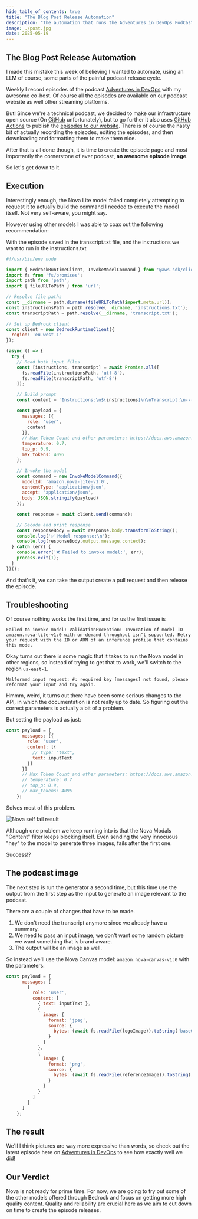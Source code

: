 ```yaml
---
hide_table_of_contents: true
title: "The Blog Post Release Automation"
description: "The automation that runs the Adventures in DevOps PodCast"
image: ./post.jpg
date: 2025-05-19
---
```


## The Blog Post Release Automation

I made this mistake this week of believing I wanted to automate, using an LLM of course, some parts of the painful podcast release cycle.

Weekly I record episodes of the podcast [Adventures in DevOps](https://adventuresindevops.com) with my awesome co-host. Of course all the episodes are available on our podcast website as well other streaming platforms.

But! Since we're a technical podcast, we decided to make our infrastructure open source (On [GitHub](https://github.com/AdventuresInDevops/Website) unfortunately), but to go further it also uses [GitHub Actions](https://github.com/AdventuresInDevops/Website/blob/main/.github/workflows/build.yml) to publish the [episodes to our website](https://github.com/AdventuresInDevops/Website/blob/main/.github/workflows/build.yml). There is of course the nasty bit of actually recording the episodes, editing the episodes, and then downloading and formatting them to make them nice.

After that is all done though, it is time to create the episode page and most importantly the cornerstone of ever podcast, **an awesome episode image**.

So let's get down to it.

## Execution
Interestingly enough, the Nova Lite model failed completely attempting to request it to actually build the command I needed to execute the model itself. Not very self-aware, you might say.

However using other models I was able to coax out the following recommendation:

With the episode saved in the transcript.txt file, and the instructions we want to run in the instructions.txt

```js
#!/usr/bin/env node

import { BedrockRuntimeClient, InvokeModelCommand } from '@aws-sdk/client-bedrock-runtime';
import fs from 'fs/promises';
import path from 'path';
import { fileURLToPath } from 'url';

// Resolve file paths
const __dirname = path.dirname(fileURLToPath(import.meta.url));
const instructionsPath = path.resolve(__dirname, 'instructions.txt');
const transcriptPath = path.resolve(__dirname, 'transcript.txt');

// Set up Bedrock client
const client = new BedrockRuntimeClient({
  region: 'eu-west-1'
});

(async () => {
  try {
    // Read both input files
    const [instructions, transcript] = await Promise.all([
      fs.readFile(instructionsPath, 'utf-8'),
      fs.readFile(transcriptPath, 'utf-8')
    ]);

    // Build prompt
    const content = `Instructions:\n${instructions}\n\nTranscript:\n---\n${transcript}\n---`;

    const payload = {
      messages: [{
        role: 'user',
        content
      }],
      // Max Token Count and other parameters: https://docs.aws.amazon.com/bedrock/latest/userguide/model-parameters-titan-text.html
      temperature: 0.7,
      top_p: 0.9,
      max_tokens: 4096
    };

    // Invoke the model
    const command = new InvokeModelCommand({
      modelId: 'amazon.nova-lite-v1:0',
      contentType: 'application/json',
      accept: 'application/json',
      body: JSON.stringify(payload)
    });

    const response = await client.send(command);

    // Decode and print response
    const responseBody = await response.body.transformToString();
    console.log('✅ Model response:\n');
    console.log(responseBody.output.message.context);
  } catch (err) {
    console.error('❌ Failed to invoke model:', err);
    process.exit(1);
  }
})();
```

And that's it, we can take the output create a pull request and then release the episode.


## Troubleshooting

Of course nothing works the first time, and for us the first issue is

```
Failed to invoke model: ValidationException: Invocation of model ID amazon.nova-lite-v1:0 with on-demand throughput isn’t supported. Retry your request with the ID or ARN of an inference profile that contains this mode.
```

Okay turns out there is some magic that it takes to run the Nova model in other regions, so instead of trying to get that to work, we'll switch to the region `us-east-1`.

```
Malformed input request: #: required key [messages] not found, please reformat your input and try again.
```

Hmmm, weird, it turns out there have been some serious changes to the API, in which the documentation is not really up to date. So figuring out the correct parameters is actually a bit of a problem.

But setting the payload as just:

```js
const payload = {
      messages: [{
        role: 'user',
        content: [{
          // type: "text",
          text: inputText
        }]
      }]
      // Max Token Count and other parameters: https://docs.aws.amazon.com/bedrock/latest/userguide/model-parameters-titan-text.html
      // temperature: 0.7
      // top_p: 0.9,
      // max_tokens: 4096
    };
```

Solves most of this problem.

![Nova self fail result](./nova-self-fail.webp)

Although one problem we keep running into is that the Nova Modals "Content" filter keeps blocking itself. Even sending the very innocuous "hey" to the model to generate three images, fails after the first one.

Success!?

## The podcast image

The next step is run the generator a second time, but this time use the output from the first step as the input to generate an image relevant to the podcast.

There are a couple of changes that have to be made.

1. We don't need the transcript anymore since we already have a summary.
2. We need to pass an input image, we don't want some random picture we want something that is brand aware.
3. The output will be an image as well.

So instead we'll use the Nova Canvas model: `amazon.nova-canvas-v1:0` with the parameters:

```js
const payload = {
      messages: [
        {
          role: 'user',
          content: [
            { text: inputText },
            {
              image: {
                format: 'jpeg',
                source: {
                  bytes: (await fs.readFile(logoImage)).toString('base64')
                }
              }
            },
            {
              image: {
                format: 'png',
                source: {
                  bytes: (await fs.readFile(referenceImage)).toString('base64')
                }
              }
            }
          ]
        }
      ]
    };
```

## The result

We'll I think pictures are way more expressive than words, so check out the latest episode here on [Adventures in DevOps](https://adventuresindevops.com/episodes) to see how exactly well we did!

## Our Verdict

Nova is not ready for prime time. For now, we are going to try out some of the other models offered through Bedrock and focus on getting more high quality content. Quality and reliability are crucial here as we aim to cut down on time to create the episode releases.